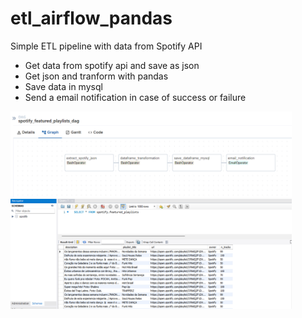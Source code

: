 # etl_airflow_pandas

Simple ETL pipeline with data from Spotify API

* Get data from spotify api and save as json
* Get json and tranform with pandas
* Save data in mysql
* Send a email notification in case of success or failure

<img width="450px" src="./img/pipeline.png" alt="pipeline" />

<img width="450px" src="./img/mysql.png" alt="mysql" />
